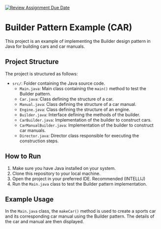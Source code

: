 [![Review Assignment Due Date](https://classroom.github.com/assets/deadline-readme-button-24ddc0f5d75046c5622901739e7c5dd533143b0c8e959d652212380cedb1ea36.svg)](https://classroom.github.com/a/eYTuOlgZ)

# Builder Pattern Example (CAR)

This project is an example of implementing the Builder design pattern in Java for building cars and car manuals.

## Project Structure

The project is structured as follows:

- `src/`: Folder containing the Java source code.
    - `Main.java`: Main class containing the `main()` method to test the Builder pattern.
    - `Car.java`: Class defining the structure of a car.
    - `Manual.java`: Class defining the structure of a car manual.
    - `Engine.java`: Class defining the structure of an engine.
    - `Builder.java`: Interface defining the methods of the builder.
    - `CarBuilder.java`: Implementation of the builder to construct cars.
    - `CarManualBuilder.java`: Implementation of the builder to construct car manuals.
    - `Director.java`: Director class responsible for executing the construction steps.

## How to Run

1. Make sure you have Java installed on your system.
2. Clone this repository to your local machine.
3. Open the project in your preferred IDE. Recommended (INTELLIJ)
4. Run the `Main.java` class to test the Builder pattern implementation.

## Example Usage

In the `Main.java` class, the `makeCar()` method is used to create a sports car and its corresponding car manual using the Builder pattern. The details of the car and manual are then displayed.
